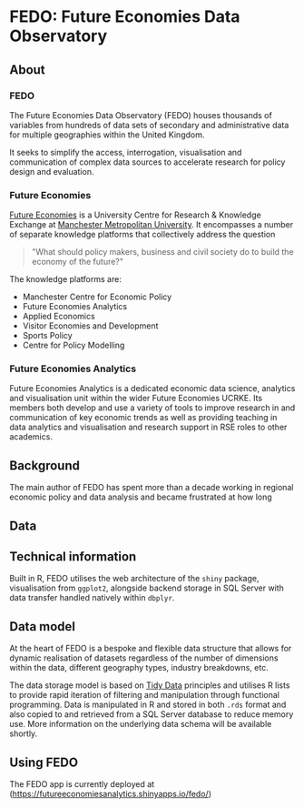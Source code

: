 <!-- badges: start -->

<!-- badges: end -->

# FEDO: Future Economies Data Observatory

## About

### FEDO
The Future Economies Data Observatory (FEDO) houses thousands of variables from hundreds of data sets of secondary and administrative data for multiple geographies within the United Kingdom.

It seeks to simplify the access, interrogation, visualisation and communication of complex data sources to accelerate research for policy design and evaluation. 

### Future Economies
[Future Economies](https://www.mmu.ac.uk/future-economies/) is a University Centre for Research & Knowledge Exchange at [Manchester Metropolitan University](http://mmu.ac.uk). It encompasses a number of separate knowledge platforms that collectively address the question

> "What should policy makers, business and civil society do to build the economy of the future?"

The knowledge platforms are:

* Manchester Centre for Economic Policy
* Future Economies Analytics
* Applied Economics
* Visitor Economies and Development
* Sports Policy
* Centre for Policy Modelling

### Future Economies Analytics
Future Economies Analytics is a dedicated economic data science, analytics and visualisation unit within the wider Future Economies UCRKE. Its members both develop and use a variety of tools to improve research in and communication of key economic trends as well as providing teaching in data analytics and visualisation and research support in RSE roles to other academics.

## Background
The main author of FEDO has spent more than a decade working in regional economic policy and data analysis and became frustrated at how long 

## Data

## Technical information

Built in R, FEDO utilises the web architecture of the `shiny` package, visualisation from `ggplot2`, alongside backend storage in SQL Server with data transfer handled natively within `dbplyr`.

## Data model

At the heart of FEDO is a bespoke and flexible data structure that allows for dynamic realisation of datasets regardless of the number of dimensions within the data, different geography types, industry breakdowns, etc.

The data storage model is based on [Tidy Data](https://vita.had.co.nz/papers/tidy-data.html) principles and utilises R lists to provide rapid iteration of filtering and manipulation through functional programming. Data is manipulated in R and stored in both `.rds` format and also copied to and retrieved from a SQL Server database to reduce memory use. More information on the underlying data schema will be available shortly.

## Using FEDO

The FEDO app is currently deployed at (https://futureeconomiesanalytics.shinyapps.io/fedo/)
